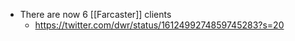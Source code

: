 - There are now 6 [[Farcaster]] clients
    - https://twitter.com/dwr/status/1612499274859745283?s=20
